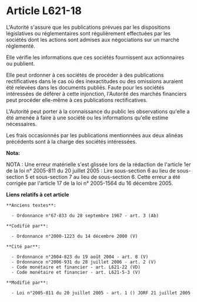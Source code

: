 # Article L621-18

L'Autorité s'assure que les publications prévues par les dispositions législatives ou réglementaires sont régulièrement
effectuées par les sociétés dont les actions sont admises aux négociations sur un marché réglementé.

Elle vérifie les informations que ces sociétés fournissent aux actionnaires ou publient.

Elle peut ordonner à ces sociétés de procéder à des publications rectificatives dans le cas où des inexactitudes ou des
omissions auraient été relevées dans les documents publiés. Faute pour les sociétés intéressées de déférer à cette
injonction, l'Autorité des marchés financiers peut procéder elle-même à ces publications rectificatives.

L'Autorité peut porter à la connaissance du public les observations qu'elle a été amenée à faire à une société ou les
informations qu'elle estime nécessaires.

Les frais occasionnés par les publications mentionnées aux deux alinéas précédents sont à la charge des sociétés intéressées.

**Nota:**

NOTA : Une erreur matérielle s'est glissée lors de la rédaction de l'article 1er de la loi n° 2005-811 du 20 juillet 2005 :
Lire sous-section 6 au lieu de sous-section 5 et sous-section 7 au lieu de sous-section 6. Cette erreur a été corrigée par
l'article 17 de la loi n° 2005-1564 du 16 décembre 2005.

**Liens relatifs à cet article**

	**Anciens textes**:

	  - Ordonnance n°67-833 du 28 septembre 1967 - art. 3 (Ab)

	**Codifié par**:

	  - Ordonnance n°2000-1223 du 14 décembre 2000 (V)

	**Cité par**:

	  - Ordonnance n°2004-823 du 19 août 2004 - art. 8 (V)
	  - Ordonnance n°2006-931 du 28 juillet 2006 - art. 2 (V)
	  - Code monétaire et financier - art. L621-22 (VD)
	  - Code monétaire et financier - art. L621-5-3 (V)

	**Modifié par**:

	  - Loi n°2005-811 du 20 juillet 2005 - art. 1 () JORF 21 juillet 2005
